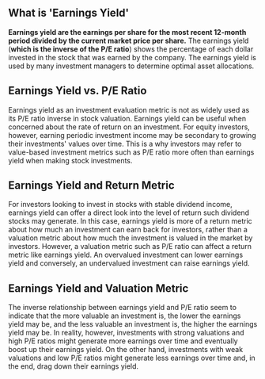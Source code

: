 ## What is 'Earnings Yield'
__Earnings yield are the earnings per share for the most recent 12-month period divided by the current market price per share.__ The earnings yield (__which is the inverse of the P/E ratio__) shows the percentage of each dollar invested in the stock that was earned by the company. The earnings yield is used by many investment managers to determine optimal asset allocations.

## Earnings Yield vs. P/E Ratio
Earnings yield as an investment evaluation metric is not as widely used as its P/E ratio inverse in stock valuation. Earnings yield can be useful when concerned about the rate of return on an investment. For equity investors, however, earning periodic investment income may be secondary to growing their investments' values over time. This is a why investors may refer to value-based investment metrics such as P/E ratio more often than earnings yield when making stock investments.

## Earnings Yield and Return Metric
For investors looking to invest in stocks with stable dividend income, earnings yield can offer a direct look into the level of return such dividend stocks may generate. In this case, earnings yield is more of a return metric about how much an investment can earn back for investors, rather than a valuation metric about how much the investment is valued in the market by investors. However, a valuation metric such as P/E ratio can affect a return metric like earnings yield. An overvalued investment can lower earnings yield and conversely, an undervalued investment can raise earnings yield.


## Earnings Yield and Valuation Metric
The inverse relationship between earnings yield and P/E ratio seem to indicate that the more valuable an investment is, the lower the earnings yield may be, and the less valuable an investment is, the higher the earnings yield may be. In reality, however, investments with strong valuations and high P/E ratios might generate more earnings over time and eventually boost up their earnings yield. On the other hand, investments with weak valuations and low P/E ratios might generate less earnings over time and, in the end, drag down their earnings yield.


